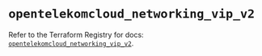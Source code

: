 # `opentelekomcloud_networking_vip_v2`

Refer to the Terraform Registry for docs: [`opentelekomcloud_networking_vip_v2`](https://registry.terraform.io/providers/opentelekomcloud/opentelekomcloud/1.36.34/docs/resources/networking_vip_v2).

